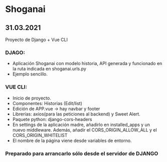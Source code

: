 # Shoganai
## 31.03.2021
Proyecto de Django + Vue CLI

 ### DJAGO: 
- Aplicación Shoganai con modelo historia, API generada y funcionado en la ruta indicada en shoganai.urls.py
- Ejemplo sencillo.

### VUE CLI:
- Inicio de proyecto.
- Componentes: Historias (Edit/list)
- Edición de APP.vue -> hay navbar y footer
- Librerías: axios(para las peticiones al backend) y Sweet Alert.
- Paquete python: django-cors-headers
- En settings de la aplicación madre, añadirlo en installed_apps y un nuevo middleware. Además, añadir el CORS_ORIGIN_ALLOW_ALL y el CORS_ORIGIN_WHITELIST
- El nombre de la página viene desde variables de entorno.

### Preparado para arrancarlo sólo desde el servidor de DJANGO



